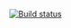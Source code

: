 [![Build status](https://ci.appveyor.com/api/projects/status/71e3998dcqg6b2gf?svg=true)](https://ci.appveyor.com/project/natasha80/hw-1-1)
